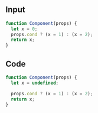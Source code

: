 
## Input

```javascript
function Component(props) {
  let x = 0;
  props.cond ? (x = 1) : (x = 2);
  return x;
}

```

## Code

```javascript
function Component(props) {
  let x = undefined;

  props.cond ? (x = 1) : (x = 2);
  return x;
}

```
      